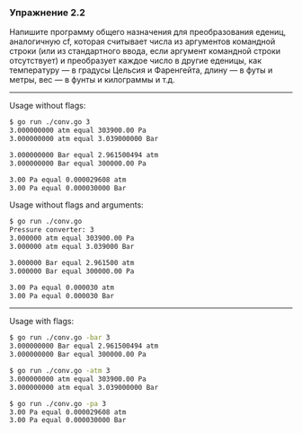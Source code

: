 ### Упражнение 2.2

Напишите программу общего назначения для преобразования едениц, аналогичную cf,
которая считывает числа из аргументов командной строки (или из стандартного ввода, если аргумент командной строки отсутствует)
и преобразует каждое число в другие еденицы, как температуру — в градусы Цельсия и Фаренгейта,
длину — в футы и метры, вес — в фунты и килограммы и т.д.

---

Usage without flags:
```bash
$ go run ./conv.go 3
3.000000000 atm equal 303900.00 Pa
3.000000000 atm equal 3.039000000 Bar

3.000000000 Bar equal 2.961500494 atm
3.000000000 Bar equal 300000.00 Pa

3.00 Pa equal 0.000029608 atm
3.00 Pa equal 0.000030000 Bar
```

Usage without flags and arguments:
```bash
$ go run ./conv.go
Pressure converter: 3
3.000000 atm equal 303900.00 Pa
3.000000 atm equal 3.039000 Bar

3.000000 Bar equal 2.961500 atm
3.000000 Bar equal 300000.00 Pa

3.00 Pa equal 0.000030 atm
3.00 Pa equal 0.000030 Bar
```

---

Usage with flags:
```bash
$ go run ./conv.go -bar 3
3.000000000 Bar equal 2.961500494 atm
3.000000000 Bar equal 300000.00 Pa
```

```bash
$ go run ./conv.go -atm 3
3.000000000 atm equal 303900.00 Pa
3.000000000 atm equal 3.039000000 Bar
```

```bash
$ go run ./conv.go -pa 3
3.00 Pa equal 0.000029608 atm
3.00 Pa equal 0.000030000 Bar
```


